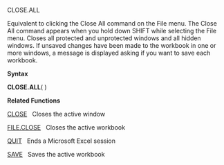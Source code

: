 CLOSE.ALL

Equivalent to clicking the Close All command on the File menu. The Close
All command appears when you hold down SHIFT while selecting the File
menu. Closes all protected and unprotected windows and all hidden
windows. If unsaved changes have been made to the workbook in one or
more windows, a message is displayed asking if you want to save each
workbook.

**Syntax**

**CLOSE.ALL**( )

**Related Functions**

[CLOSE](CLOSE.md)   Closes the active window

[FILE.CLOSE](FILE.CLOSE.md)   Closes the active workbook

[QUIT](QUIT.md)   Ends a Microsoft Excel session

[SAVE](SAVE.md)   Saves the active workbook


